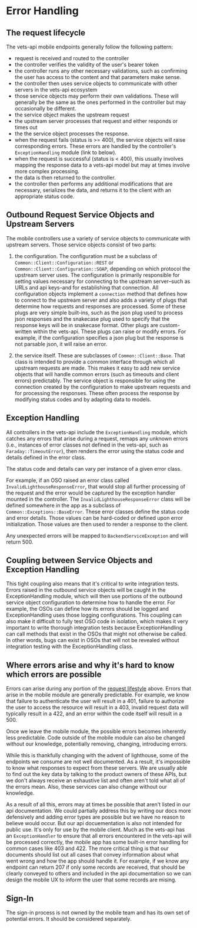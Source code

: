 # Error Handling

## The request lifecycle

The vets-api mobile endpoints generally follow the following pattern:
- request is received and routed to the controller
- the controller verifies the validity of the user's bearer token
- the controller runs any other necessary validations, such as confirming the user has access to the content and that parameters make sense.
- the controller then uses service objects to communicate with other servers in the vets-api ecosystem
- those service objects may perform their own validations. These will generally be the same as the ones performed in the controller but may occasionally be different.
- the service object makes the upstream request
- the upstream server processes that request and either responds or times out
- the the service object processes the response.
- when the request fails (status is >= 400), the service objects will raise corresponding errors. These errors are handled by the controller's `ExceptionHandling` module (link to below).
- when the request is successful (status is < 400), this usually involves mapping the response data to a vets-api model but may at times involve more complex processing.
- the data is then returned to the controller.
- the controller then performs any additional modifications that are necessary, serializes the data, and returns it to the client with an appropriate status code.

## Outbound Request Service Objects and Upstream Servers

The mobile controllers use a variety of service objects to communicate with upstream servers. Those service objects consist of two parts:

1. the configuration. The configuration must be a subclass of `Common::Client::Configuration::REST` or `Common::Client::Configuration::SOAP`, depending on which protocol the upstream server uses. The configuration is primarily responsible for setting values necessary for connecting to the upstream server–such as URLs and api keys–and for establishing that connection. All configuration objects implement a `connection` method that defines how to connect to the upstream server and also adds a variety of plugs that determine how requests and responses are processed. Some of these plugs are very simple built-ins, such as the json plug used to process json responses and the snakecase plug used to specify that the response keys will be in snakecase format. Other plugs are custom-written within the vets-api. These plugs can raise or modify errors. For example, if the configuration specifies a json plug but the response is not parsable json, it will raise an error.

2. the service itself. These are subclasses of `Common::Client::Base`. That class is intended to provide a common interface through which all upstream requests are made. This makes it easy to add new service objects that will handle common errors (such as timeouts and client errors) predictably. The service object is responsible for using the connection created by the configuration to make upstream requests and for processing the responses. These often process the response by modifying status codes and by adapting data to models.

## Exception Handling

All controllers in the vets-api include the `ExceptionHandling` module, which catches any errors that arise during a request, remaps any unknown errors (i.e., instances of error classes not defined in the vets-api, such as `Faraday::TimeoutError`), then renders the error using the status code and details defined in the error class.

The status code and details can vary per instance of a given error class.

For example, if an OSO raised an error class called `InvalidLighthouseResponseError`, that would stop all further processing of the request and the error would be captured by the exception handler mounted in the controller. The `InvalidLighthouseResponseError` class will be defined somewhere in the app as a subclass of `Common::Exceptions::BaseError`. These error classes define the status code and error details. Those values can be hard-coded or defined upon error initialization. Those values are then used to render a response to the client.

Any unexpected errors will be mapped to `BackendServiceException` and will return 500.

## Coupling between Service Objects and Exception Handling

This tight coupling also means that it's critical to write integration tests. Errors raised in the outbound service objects will be caught in the ExceptionHandling module, which will then use portions of the outbound service object configuration to determine how to handle the error. For example, the OSOs can define how its errors should be logged and ExceptionHandling uses those logging configurations. This coupling can also make it difficult to fully test OSO code in isolation, which makes it very important to write thorough integration tests because ExceptionHandling can call methods that exist in the OSOs that might not otherwise be called. In other words, bugs can exist in OSOs that will not be revealed without integration testing with the ExceptionHandling class.

## Where errors arise and why it's hard to know which errors are possible

Errors can arise during any portion of the [request lifestyle](#the-request-lifecycle) above. Errors that arise in the mobile module are generally predictable. For example, we know that failure to authenticate the user will result in a 401, failure to authorize the user to access the resource will result in a 403, invalid request data will typically result in a 422, and an error within the code itself will result in a 500.

Once we leave the mobile module, the possible errors becomes inherently less predictable. Code outside of the mobile module can also be changed without our knowledge, potentially removing, changing, introducing errors.

While this is thankfully changing with the advent of lighthouse, some of the endpoints we consume are not well documented. As a result, it's impossible to know what responses to expect from these servers. We are usually able to find out the key data by talking to the product owners of these APIs, but we don't always receive an exhaustive list and often aren't told what all of the errors mean. Also, these services can also change without our knowledge.

As a result of all this, errors may at times be possible that aren't listed in our api documentation. We could partially address this by writing our docs more defensively and adding error types are possible but we have no reason to believe would occur. But our api docuementation is also not intended for public use. It's only for use by the mobile client. Much as the vets-api has an `ExceptionHandler` to ensure that all errors encountered in the vets-api will be processed correctly, the mobile app has some built-in error handling for common cases like 403 and 422. The more critical thing is that our documents should list out all cases that convey information about what went wrong and how the app should handle it. For example, if we know any endpoint can return 207 if only some records are received, that should be clearly conveyed to others and included in the api documentation so we can design the mobile UX to inform the user that some records are mising.

## Sign-In

The sign-in process is not owned by the mobile team and has its own set of potential errors. It should be considered separately.